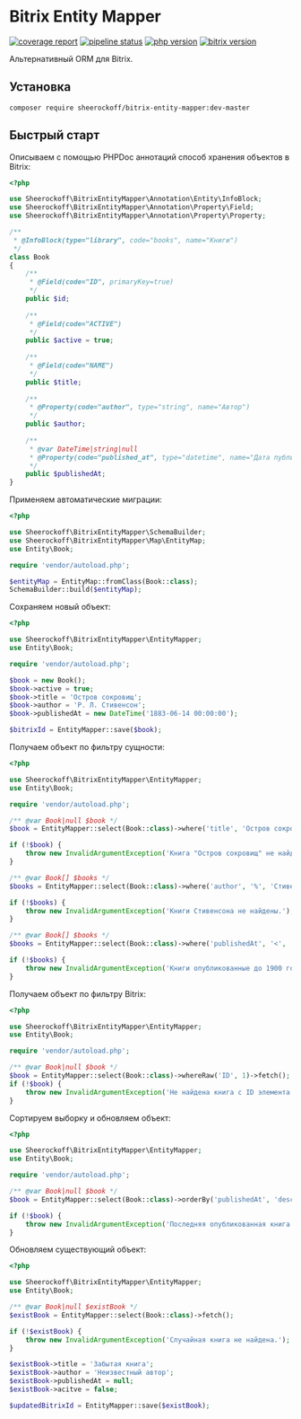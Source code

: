 # Bitrix Entity Mapper

[![coverage report](https://gitlab.com/sheerockoff/bitrix-entity-mapper/badges/master/coverage.svg)](https://gitlab.com/sheerockoff/bitrix-entity-mapper/-/jobs)
[![pipeline status](https://gitlab.com/sheerockoff/bitrix-entity-mapper/badges/master/pipeline.svg)](https://gitlab.com/sheerockoff/bitrix-entity-mapper/pipelines)
[![php version](https://img.shields.io/packagist/php-v/sheerockoff/bitrix-entity-mapper.svg)](https://packagist.org/packages/sheerockoff/bitrix-entity-mapper)
[![bitrix version](https://img.shields.io/badge/bitrix-v18.1.5-red.svg)](https://www.1c-bitrix.ru/download/cms.php)

Альтернативный ORM для Bitrix.

## Установка

```
composer require sheerockoff/bitrix-entity-mapper:dev-master
```

## Быстрый старт

Описываем с помощью PHPDoc аннотаций способ хранения объектов в Bitrix:

```php
<?php

use Sheerockoff\BitrixEntityMapper\Annotation\Entity\InfoBlock;
use Sheerockoff\BitrixEntityMapper\Annotation\Property\Field;
use Sheerockoff\BitrixEntityMapper\Annotation\Property\Property;

/**
 * @InfoBlock(type="library", code="books", name="Книги")
 */
class Book
{
    /**
     * @Field(code="ID", primaryKey=true) 
     */
    public $id;
    
    /**
     * @Field(code="ACTIVE") 
     */
    public $active = true;
    
    /**
     * @Field(code="NAME") 
     */
    public $title;
    
    /**
     * @Property(code="author", type="string", name="Автор") 
     */
    public $author;
    
    /**
     * @var DateTime|string|null
     * @Property(code="published_at", type="datetime", name="Дата публикации") 
     */
    public $publishedAt;
}
```

Применяем автоматические миграции:

```php
<?php

use Sheerockoff\BitrixEntityMapper\SchemaBuilder;
use Sheerockoff\BitrixEntityMapper\Map\EntityMap;
use Entity\Book;

require 'vendor/autoload.php';

$entityMap = EntityMap::fromClass(Book::class);
SchemaBuilder::build($entityMap);
```

Сохраняем новый объект:

```php
<?php

use Sheerockoff\BitrixEntityMapper\EntityMapper;
use Entity\Book;

require 'vendor/autoload.php';

$book = new Book();
$book->active = true;
$book->title = 'Остров сокровищ';
$book->author = 'Р. Л. Стивенсон';
$book->publishedAt = new DateTime('1883-06-14 00:00:00');

$bitrixId = EntityMapper::save($book);
```

Получаем объект по фильтру сущности:

```php
<?php

use Sheerockoff\BitrixEntityMapper\EntityMapper;
use Entity\Book;

require 'vendor/autoload.php';

/** @var Book|null $book */
$book = EntityMapper::select(Book::class)->where('title', 'Остров сокровищ')->fetch();

if (!$book) {
    throw new InvalidArgumentException('Книга "Остров сокровищ" не найдена.');
}

/** @var Book[] $books */
$books = EntityMapper::select(Book::class)->where('author', '%', 'Стивенсон')->fetchAll();

if (!$books) {
    throw new InvalidArgumentException('Книги Стивенсона не найдены.');
}

/** @var Book[] $books */
$books = EntityMapper::select(Book::class)->where('publishedAt', '<', '01.01.1900')->fetchAll();

if (!$books) {
    throw new InvalidArgumentException('Книги опубликованные до 1900 года не найдены.');
}
```

Получаем объект по фильтру Bitrix:

```php
<?php

use Sheerockoff\BitrixEntityMapper\EntityMapper;
use Entity\Book;

require 'vendor/autoload.php';

/** @var Book|null $book */
$book = EntityMapper::select(Book::class)->whereRaw('ID', 1)->fetch();
if (!$book) {
    throw new InvalidArgumentException('Не найдена книга с ID элемента инфоблока = 1.');
}
```

Сортируем выборку и обновляем объект:

```php
<?php

use Sheerockoff\BitrixEntityMapper\EntityMapper;
use Entity\Book;

require 'vendor/autoload.php';

/** @var Book|null $book */
$book = EntityMapper::select(Book::class)->orderBy('publishedAt', 'desc')->fetch();

if (!$book) {
    throw new InvalidArgumentException('Последняя опубликованная книга не найдена.');
}
```

Обновляем существующий объект:

```php
<?php

use Sheerockoff\BitrixEntityMapper\EntityMapper;
use Entity\Book;

/** @var Book|null $existBook */
$existBook = EntityMapper::select(Book::class)->fetch();

if (!$existBook) {
    throw new InvalidArgumentException('Случайная книга не найдена.');
}

$existBook->title = 'Забытая книга';
$existBook->author = 'Неизвестный автор';
$existBook->publishedAt = null;
$existBook->acitve = false;

$updatedBitrixId = EntityMapper::save($existBook);
```